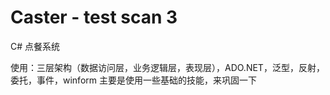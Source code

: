 # Caster - test scan 3
C# 点餐系统

使用：三层架构（数据访问层，业务逻辑层，表现层），ADO.NET，泛型，反射，委托，事件，winform
主要是使用一些基础的技能，来巩固一下
